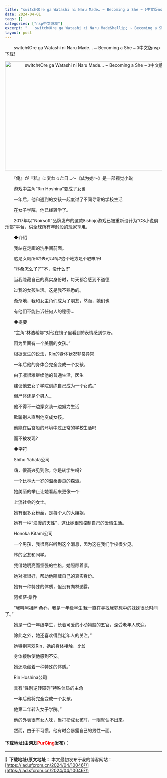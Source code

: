 ```yaml
---
title: "switch《Ore ga Watashi ni Naru Made… ~ Becoming a She ~ 》中文版nsp下载》"
date: 2024-04-01
tags: []
categories: ["nsp中文游戏"]
excerpt: "　　switch《Ore ga Watashi ni Naru Made&hellip; ~ Becoming a She ~ 》中文版nsp下载! 　　『俺』が『私』に変わった日&hellip;～《成为她～》是一部视觉小说 　　游戏中主角&ldquo;Rin Hoshina&rdquo;变成了女孩&hellip;"
layout: post
---
```


 <p>　　switch《Ore ga Watashi ni Naru Made&hellip; ~ Becoming a She ~ 》中文版nsp下载!</p> <p style="text-align: center;"><img src="https://lad.sfcrom.cn/wp-content/uploads/2024/04/20240331_6609f87594e6b.png" style="width: 622px; height: 351px;" alt="switch《Ore ga Watashi ni Naru Made… ~ Becoming a She ~ 》中文版nsp下载》" /></p> <p>　　『俺』が『私』に変わった日&hellip;～《成为她～》是一部视觉小说</p> <p>　　游戏中主角&ldquo;Rin Hoshina&rdquo;变成了女孩</p> <p>　　一年后，他和遇到的女孩一起度过了不同寻常的学校生活</p> <p>　　在女子学院，他已经转学了。</p> <p>　　2017年以&ldquo;Noirsoft&rdquo;品牌发布的这款Bishojo游戏已被重新设计为&ldquo;CS小说俱乐部&rdquo;平台，供全球所有年龄段的玩家享用。</p> <p>　　◆介绍</p> <p>　　我站在走廊的洗手间前面。</p> <p>　　这是女厕所!进去可以吗?这个地方是个避难所!</p> <p>　　&ldquo;林桑怎么了?&rdquo;&ldquo;不，没什么!!&rdquo;</p> <p>　　当我隐藏自己的真实身份时，每天都会感到不道德</p> <p>　　过我的女孩生活。这是我不熟悉的。</p> <p>　　渐渐地，我和女主角们成为了朋友，然而，她们也</p> <p>　　有他们不能告诉任何人的秘密&hellip;</p> <p>　　◆提要</p> <p>　　&ldquo;主角&rdquo;林浩希娜&ldquo;对他在镜子里看到的表情感到惊讶。</p> <p>　　因为里面有一个美丽的女孩。&rdquo;</p> <p>　　根据医生的说法，Rin的身体状况非常异常</p> <p>　　一年后他的身体会完全变成一个女孩。</p> <p>　　由于凛很难继续他的普通生活，医生</p> <p>　　建议他去女子学院训练自己成为一个女孩。&rdquo;</p> <p>　　但尸体还是个男人&hellip;</p> <p>　　他不得不一边穿女装一边努力生活</p> <p>　　欺骗别人直到他变成女孩。</p> <p>　　他能在后宫般的环境中过正常的学校生活吗</p> <p>　　而不被发现?</p> <p>　　◆字符</p> <p>　　Shiho Yahata公司</p> <p>　　嗨，很高兴见到你。你是转学生吗?</p> <p>　　一个比林大一岁的温柔善良的森派。</p> <p>　　她美丽的举止让她看起来更像一个</p> <p>　　上流社会的女士。</p> <p>　　她有很多女粉丝，是每个人的大姐姐。</p> <p>　　她有一种&ldquo;浪漫的天性&rdquo;，这让她很难控制自己的爱情生活。</p> <p>　　Honoka Kitami公司</p> <p>　　一个男孩，我很高兴听到这个消息，因为这在我们学校很少见。</p> <p>　　林的室友和同学。</p> <p>　　凭借她明亮而坚强的性格，她照顾着凛。</p> <p>　　她对凛很好，帮助他隐藏自己的真实身份。</p> <p>　　她有一种特殊的体质，但没有向林透露。</p> <p>　　阿祖萨&middot;桑乔</p> <p>　　&ldquo;我叫阿祖萨&middot;桑乔，我是一年级学生!我一直在寻找我梦想中的妹妹很长时间了。&rdquo;</p> <p>　　她是一位一年级学生，长着可爱的小动物般的五官，深受老年人欢迎。</p> <p>　　除此之外，她还喜欢得到老年人的关注。&rdquo;</p> <p>　　她特别喜欢Rin，她的身体接触，比如</p> <p>　　身体接触使他感到不安。</p> <p>　　她还隐藏着一种特殊的体质。&rdquo;</p> <p>　　Rin Hoshina公司</p> <p>　　具有&ldquo;性别逆转障碍&rdquo;特殊体质的主角</p> <p>　　一年后他将完全变成一个女孩。</p> <p>　　他第二年转入女子学院。&rdquo;</p> <p>　　他的外表很有女人味，当打扮成女孩时，一眼就认不出来。</p> <p>　　然而，由于不习惯，他有时会暴露自己的男性一面。</p> <p><h4>下载地址(由网友<font color="red">PurGing</font>发布)：</h4></p> 

---
📖 **下载地址/原文地址：** 本文最初发布于我的博客网站：[https://lad.sfcrom.cn/2024/04/100467/](https://lad.sfcrom.cn/2024/04/100467/)
